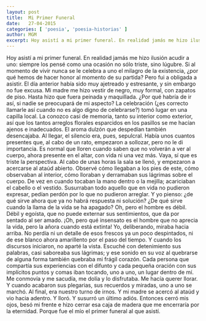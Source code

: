 ```yaml
---
layout: post
title:  Mi Primer Funeral
date:   27-04-2015
categories: [ 'poesia', 'poesia-historias' ]
author: MGM
excerpt: Hoy asistí a mi primer funeral. En realidad jamás me hizo ilusión acudir a uno...
---
```


Hoy asistí a mi primer funeral.
En realidad jamás me hizo ilusión acudir a uno: siempre los pensé como una ocasión no sólo triste, sino lúgubre. Si al momento de vivir nunca se le celebra a uno el milagro de la existencia, ¿por qué hemos de hacer honor al momento de su partida?
Pero fui a obligada a asistir. El día anterior había sido muy ajetreado y estresante, y sin embargo no fue excusa. Mi madre me hizo vestir de negro, muy formal, con zapatos de piso. Hasta hizo que fuera peinada y maquillada. ¿Por qué habría de ir así, si nadie se preocupará de mi aspecto?
La celebración (¿es correcto llamarle así cuando no es algo digno de celebrarse?) tomó lugar en una capilla local. La conozco casi de memoria, tanto su interior como exterior, así que los tantos arreglos florales esparcidos en los pasillos se me hacían ajenos e inadecuados. El aroma dulzón que despedían también desencajaba.
Al llegar, el silencio era, pues, sepulcral. Había unos cuantos presentes que, al cabo de un rato, empezaron a sollozar, pero no le di importancia. Es normal que lloren cuando saben que no volverán a ver al cuerpo, ahora presente en el altar, con vida ni una vez más. Vaya, sí que es triste la perspectiva.
Al cabo de unas horas la sala se llenó, y empezaron a acercarse al ataúd abierto. Observé cómo llegaban a los pies de este, cómo observaban al interior, cómo lloraban y derramaban sus lágrimas sobre el cuerpo. De vez en cuando tocaban la mano dentro o la mejilla; acariciaban el cabello o el vestido. Susurraban todo aquello que en vida no pudieron expresar, pedían perdón por lo que no pudieron arreglar.
Y yo pienso: ¿de qué sirve ahora que ya no habrá respuesta ni solución? ¿De qué sirve cuando la llama de la vida se ha apagado?
Oh, pero el hombre es débil. Débil y egoísta, que no puede externar sus sentimientos, que da por sentado al ser amado. ¡Oh, pero qué insensato es el hombre que no aprecia la vida, pero la añora cuando está extinta!
Yo, deliberando, miraba hacia arriba. No perdía ni un detalle de esos frescos ya un poco despintados, ni de ese blanco ahora amarillento por el paso del tiempo. Y cuando los discursos iniciaron, no aparté la vista. Escuché con detenimiento sus palabras, casi saboreaba sus lágrimas; y ese sonido en su voz al quebrarse de alguna forma también quebraba mi frágil corazón.
Cada persona que compartía sus experiencias con el difunto y cada pequeña oración con sus implícitos puntos y comas iban tocando, uno a uno, un lugar dentro de mí. Me conmovía y me sacudía, me dolía y lo disfrutaba.
Me hacía querer llorar.
Y cuando acabaron sus plegarias, sus recuerdos y miradas, uno a uno se marchó.
Al final, era nuestro turno de irnos.
Y mi madre se acercó al ataúd y vio hacia adentro. Y lloró. Y susurró un último adiós.
Entonces cerró mis ojos, besó mi frente e hizo cerrar esa caja de madera que me encerraría por la eternidad.
Porque fue el mío el primer funeral al que asistí.